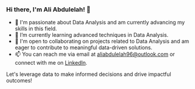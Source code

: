 ### Hi there, I'm Ali Abdulelah! 👋

- 🔭 I'm passionate about Data Analysis and am currently advancing my skills in this field.
- 🌱 I’m currently learning advanced techniques in Data Analysis.
- 💼 I'm open to collaborating on projects related to Data Analysis and am eager to contribute to meaningful data-driven solutions.
- 📫 You can reach me via email at [aliabdulelah96@outlook.com](mailto:aliabdulelah96@outlook.com) or connect with me on [LinkedIn]([https://www.linkedin.com/in/ali-abdulelah-835590229/](https://www.linkedin.com/in/ali-abdulelah/)).

Let's leverage data to make informed decisions and drive impactful outcomes!

<!---
aliabdulelah/aliabdulelah is a ✨ special ✨ repository because its `README.md` (this file) appears on your GitHub profile.
You can click the Preview link to take a look at your changes.
--->
